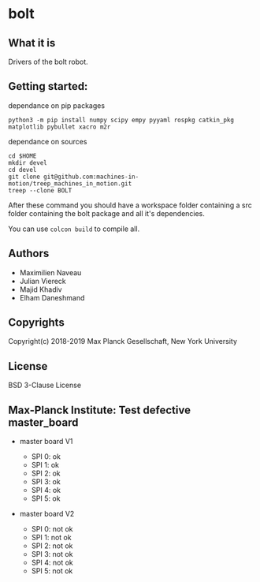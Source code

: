 # bolt

## What it is

Drivers of the bolt robot.

## Getting started:

dependance on pip packages 

```
python3 -m pip install numpy scipy empy pyyaml rospkg catkin_pkg matplotlib pybullet xacro m2r
```
dependance on sources

```
cd $HOME
mkdir devel
cd devel
git clone git@github.com:machines-in-motion/treep_machines_in_motion.git
treep --clone BOLT
```

After these command you should have a workspace folder containing a src folder containing the bolt package and all it's dependencies.

You can use `colcon build` to compile all.

## Authors

- Maximilien Naveau
- Julian Viereck
- Majid Khadiv
- Elham Daneshmand 

## Copyrights

Copyright(c) 2018-2019 Max Planck Gesellschaft, New York University

## License

BSD 3-Clause License

## Max-Planck Institute: Test defective master_board

- master board V1
  - SPI 0: ok
  - SPI 1: ok
  - SPI 2: ok
  - SPI 3: ok
  - SPI 4: ok
  - SPI 5: ok

- master board V2
  - SPI 0: not ok
  - SPI 1: not ok
  - SPI 2: not ok
  - SPI 3: not ok
  - SPI 4: not ok
  - SPI 5: not ok

